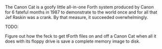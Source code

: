 The Canon Cat is a goofy little all-in-one Forth system produced by Canon for 6 fateful months in 1987 to demonstrate to the world once and for all that Jef Raskin was a crank. By that measure, it succeeded overwhelmingly.

TODO:

Figure out how the feck to get tForth files on and off a Canon Cat when all it does with its floppy drive is save a complete memory image to disk.
